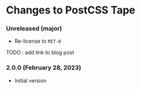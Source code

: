 # Changes to PostCSS Tape

### Unreleased (major)

- Re-license to `MIT-0`

TODO : add link to blog post

### 2.0.0 (February 28, 2023)

- Initial version
